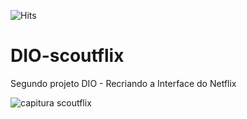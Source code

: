 ![Hits](https://hitcounter.pythonanywhere.com/count/tag.svg?url=https://github.com/wizardigor/DIO-scoutflix)

# DIO-scoutflix
 Segundo projeto DIO - Recriando a Interface do Netflix

![capitura scoutflix](https://user-images.githubusercontent.com/51889513/143044559-95990607-b59f-427f-ba74-bfde496406e9.png)
